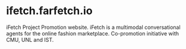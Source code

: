 # ifetch.farfetch.io
iFetch Project Promotion website. iFetch is a multimodal conversational agents for the online fashion marketplace. Co-promotion initiative with CMU, UNL and IST.

